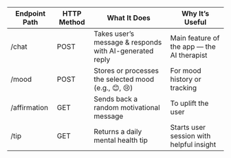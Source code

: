 | Endpoint Path | HTTP Method | What It Does                                            | Why It’s Useful                            |
| ------------- | ----------- | ------------------------------------------------------- | ------------------------------------------ |
| /chat         | POST        | Takes user’s message & responds with AI-generated reply | Main feature of the app — the AI therapist |
| /mood         | POST        | Stores or processes the selected mood (e.g., 😊, 😢)    | For mood history or tracking               |
| /affirmation  | GET         | Sends back a random motivational message                | To uplift the user                         |
| /tip          | GET         | Returns a daily mental health tip                       | Starts user session with helpful insight   |
